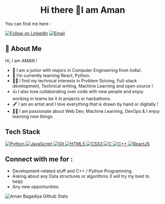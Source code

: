 <h3 align="center"> </h3>


<h1 align="center">Hi there 👋I am Aman </h1>
You can find me here :
<p align="left">
  <a href="https://www.linkedin.com/in/aman-jain-bagadiya/"><img title="Follow on LinkedIn" src="https://img.shields.io/badge/LinkedIn-0077B5?style=for-the-badge&logo=linkedin&logoColor=white"/></a>
  <a href="aman.bagadiya9@gmail.com"><img title="Email" src="https://img.shields.io/badge/Gmail-D14836?style=for-the-badge&logo=gmail&logoColor=white"/></a>

## 🚀 About Me
Hi, I am AMAN !
- 🔭 I am a junior with majors in Computer Engineering from India!.
- 🌱 I’m currently learning React, Python.
- 👩‍💻 I find my technical interests in Problem Solving, Full-stack development, Technical writing, Machine Learning and open source !. 
- 👍 I also love collaborating over code with new people and enjoy working in teams be it in projects or hackathons. 
- 🖋️ I am an artist and I love everything that is drawn by hand or digitally !
- 👨‍💻 I am passionate about Web Dev, Machine Learning, DevOps & I enjoy learning new things.

## Tech Stack

<p align="left">
 <a href="#">
<img alt="Python" src="https://img.shields.io/badge/python%20-%2314354C.svg?&style=for-the-badge&logo=python&logoColor=white"/>
<img alt="JavaScript" src="https://img.shields.io/badge/javascript%20-%23323330.svg?&style=for-the-badge&logo=javascript&logoColor=%23F7DF1E"/>
<img alt="Git" src="https://img.shields.io/badge/git%20-%23F05033.svg?&style=for-the-badge&logo=git&logoColor=white"/>
<img alt="HTML5" src="https://img.shields.io/badge/html5%20-%23E34F26.svg?&style=for-the-badge&logo=html5&logoColor=white"/>
<img alt="CSS3" src="https://img.shields.io/badge/css3%20-%231572B6.svg?&style=for-the-badge&logo=css3&logoColor=white"/>
<img alt="C" src="https://img.shields.io/badge/c%20-%2300599C.svg?&style=for-the-badge&logo=c&logoColor=white"/>
<img alt="C++" src="https://img.shields.io/badge/c++%20-%2300599C.svg?&style=for-the-badge&logo=c%2B%2B&ogoColor=white"/>
<img alt='ReactJS' src="https://img.shields.io/badge/ReactJS-ReactJS?style=for-the-badge&logo=react&color=303030"/>

 
 </a>
</p>


## Connect with me for :
  - Development-related stuff and C++ / Python Programming.
  - Asking about any Data structures or algorithms (I will try my best to help)
  - Any new opportunities.
  
  
 ![Aman Bagadiya Github Stats](https://github-readme-stats.anuraghazra1.vercel.app/api?username=AMAN-BAGADIYA&show_icons=true&include_all_commits=true&theme=radical)
